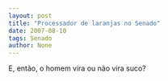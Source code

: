 ```yaml
---
layout: post
title: "Processador de laranjas no Senado"
date: 2007-08-10
tags: Senado
author: None
---
```

E, ent&atilde;o, o homem vira ou n&atilde;o vira suco? 